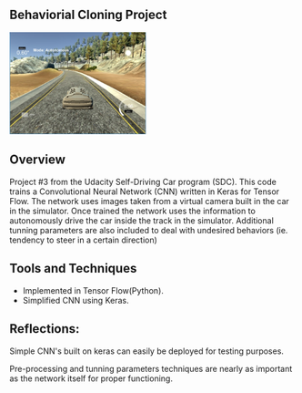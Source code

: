 ## Behaviorial Cloning Project

<img src="Images/test_image_1.jpg" width="240" alt="Combined Image" />

Overview
---
Project #3 from the Udacity Self-Driving Car program (SDC).
This code trains a Convolutional Neural Network (CNN) written in Keras for Tensor Flow. The network uses images taken from a virtual camera built in the car in the simulator. Once trained the network uses the information to autonomously drive the car inside the track in the simulator. Additional tunning parameters are also included to deal with undesired behaviors (ie. tendency to steer in a certain direction) 

Tools and Techniques
---

* Implemented in Tensor Flow(Python).
* Simplified CNN using Keras.

Reflections:
---
Simple CNN's built on keras can easily be deployed for testing purposes.

Pre-processing and tunning parameters techniques are nearly as important as the network itself for proper functioning. 
